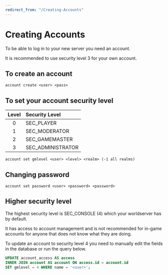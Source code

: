 ```yaml
---
redirect_from: "/Creating-Accounts"
---
```


# Creating Accounts

To be able to log in to your new server you need an account. 

It is recommended to use security level 3 for your own account.

## To create an account

```
account create <user> <pass>
```

## To set your account security level

| Level | Security Level |
| :---: | :------------- 
| 0 | SEC_PLAYER |
| 1 | SEC_MODERATOR |
| 2 | SEC_GAMEMASTER |
| 3 | SEC_ADMINISTRATOR |

```
account set gmlevel <user> <level> <realm> (-1 all realms)
```

## Changing password

```
account set password <user> <password> <password>
```

## Higher security level

The highest security level is SEC_CONSOLE (4) which your worldserver has by default.

It has access to account management and is not recommended for in-game accounts for anyone that does not know what they are doing.

To update an account to security level 4 you need to manually edit the fields in the database or run the query below.

```sql
UPDATE account_access AS access
INNER JOIN account AS account ON access.id = account.id
SET gmlevel = 4 WHERE name = '<user>';
```

